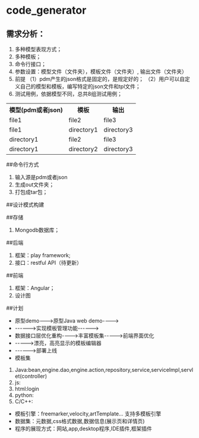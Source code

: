 # code_generator
<!--TODO 持续更新中-->
## 需求分析：   
1. 多种模型表现方式；
2. 多种模板；
3. 命令行接口；
4. 参数设置：模型文件（文件夹），模板文件（文件夹）, 输出文件（文件夹）
5. 前提
（1）pdm产生的json格式是固定的，是规定好的；
（2）用户可以自定义自己的模型和模板，编写特定的json文件和tpl文件；
6. 测试用例，依据模型不同，总共8组测试用例；
<table>
<tr>
    <th>模型(pdm或者json)</th> 
    <th>模板</th>
    <th>输出</th>
</tr>
<tr>
<td>file1</td>
<td>file2</td>
<td>file3</td>
</tr>
<tr>
<td>file1</td>
<td>directory1</td>
<td>directory3</td>
</tr>
<tr>
<td>directory1</td>
<td>file2</td>
<td>file3</td>
</tr>
<tr>
<td>directory1</td>
<td>directory2</td>
<td>directory3</td>
</tr>
</table>

##命令行方式
1. 输入源是pdm或者json
2. 生成out文件夹；
3. 打包成tar包；

##设计模式构建

##存储
1. Mongodb数据库；

##后端
1. 框架：play framework;
2. 接口：restful API（待更新）

##前端
1. 框架：Angular；
2. 设计图

##计划

* 原型demo--->原型Java web demo---->
* ------>实现模板管理功能------>
* 数据接口层优化重构---->丰富模板集----->前端界面优化
* ----->漂亮，高亮显示的模板编辑器
* ------>部署上线
* 模板集
1. Java:bean,engine.dao,engine.action,repository,service,serviceImpl,servlet(controller)
2. js:
3. html:login
4. python:
5. C/C++:
* 模板引擎：freemarker,velocity,artTemplate...  支持多模板引擎
* 数据集：元数据,css格式数据,数据信息(展示页和详情页)
* 程序的展现方式：网站,app,desktop程序,IDE插件,框架插件